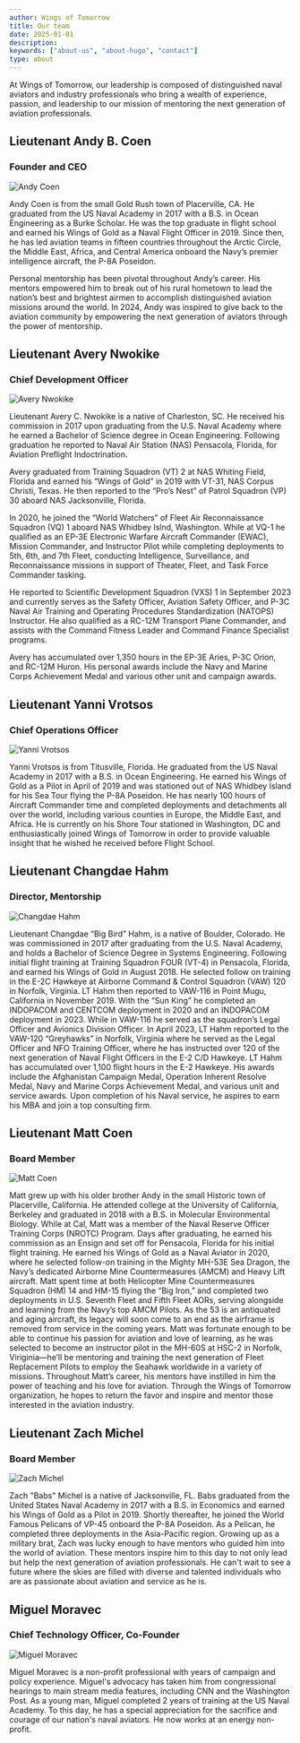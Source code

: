 ```yaml
---
author: Wings of Tomorrow
title: Our team
date: 2025-01-01
description:
keywords: ["about-us", "about-hugo", "contact"]
type: about
---
```


At Wings of Tomorrow, our leadership is composed of distinguished naval aviators and industry professionals who bring a wealth of experience, passion, and leadership to our mission of mentoring the next generation of aviation professionals.

## Lieutenant Andy B. Coen
### Founder and CEO

![Andy Coen](/andrew.jpg)

Andy Coen is from the small Gold Rush town of Placerville, CA. He graduated from the US Naval Academy in 2017 with a B.S. in Ocean Engineering as a Burke Scholar. He was the top graduate in flight school and earned his Wings of Gold as a Naval Flight Officer in 2019. Since then, he has led aviation teams in fifteen countries throughout the Arctic Circle, the Middle East, Africa, and Central America onboard the Navy’s premier intelligence aircraft, the P-8A Poseidon. 

Personal mentorship has been pivotal throughout Andy’s career. His mentors empowered him to break out of his rural hometown to lead the nation’s best and  brightest airmen to accomplish distinguished aviation missions around the world. In 2024, Andy was inspired to give back to the aviation community by empowering the next generation of aviators through the power of mentorship. 

## Lieutenant Avery Nwokike
### Chief Development Officer

![Avery Nwokike](/avery.PNG)

Lieutenant Avery C. Nwokike is a native of Charleston, SC. He received his commission in 2017 upon graduating from the U.S. Naval Academy where he earned a Bachelor of Science degree in Ocean Engineering. Following graduation he reported to Naval Air Station (NAS) Pensacola, Florida, for Aviation Preflight Indoctrination.

Avery graduated from Training Squadron (VT) 2 at NAS Whiting Field, Florida and earned his “Wings of Gold” in 2019 with VT-31, NAS Corpus Christi, Texas. He then reported to the “Pro’s Nest” of Patrol Squadron (VP) 30 aboard NAS Jacksonville, Florida.

In 2020, he joined the “World Watchers” of Fleet Air Reconnaissance Squadron (VQ) 1 aboard NAS Whidbey Islnd, Washington. While at VQ-1 he qualified as an EP-3E Electronic Warfare Aircraft Commander (EWAC), Mission Commander, and Instructor Pilot while completing deployments to 5th, 6th, and 7th Fleet, conducting Intelligence, Surveillance, and Reconnaissance missions in support of Theater, Fleet, and Task Force Commander tasking.

He reported to Scientific Development Squadron (VXS) 1 in September 2023 and currently serves as the Safety Officer, Aviation Safety Officer, and P-3C Naval Air Training and Operating Procedures Standardization (NATOPS) Instructor. He also qualified as a RC-12M Transport Plane Commander, and assists with the Command Fitness Leader and Command Finance Specialist programs. 

Avery has accumulated over 1,350 hours in the EP-3E Aries, P-3C Orion, and RC-12M Huron. His personal awards include the Navy and Marine Corps Achievement Medal and various other unit and campaign awards.
## Lieutenant Yanni Vrotsos
### Chief Operations Officer

![Yanni Vrotsos](/yanni.PNG)

Yanni Vrotsos is from Titusville, Florida. He graduated from the US Naval Academy in 2017 with a B.S. in Ocean Engineering. He earned his Wings of Gold as a Pilot in April of 2019 and was stationed out of NAS Whidbey Island for his Sea Tour flying the P-8A Poseidon. He has nearly 100 hours of Aircraft Commander time and completed deployments and detachments all over the world, including various counties in Europe, the Middle East, and Africa. He is currently on his Shore Tour stationed in Washington, DC and enthusiastically joined Wings of Tomorrow in order to provide valuable insight that he wished he received before Flight School. 

## Lieutenant Changdae Hahm
### Director, Mentorship

![Changdae Hahm](/changdae.PNG)

Lieutenant Changdae “Big Bird” Hahm, is a native of Boulder, Colorado. He was commissioned in 2017 after graduating from the U.S. Naval Academy, and holds a Bachelor of Science Degree in Systems Engineering. Following initial flight training at Training Squadron FOUR (VT-4) in Pensacola, Florida, and earned his Wings of Gold in August 2018. He selected follow on training in the E-2C Hawkeye at Airborne Command &amp; Control Squadron (VAW) 120 in Norfolk, Virginia. LT Hahm then reported to VAW-116 in Point Mugu, California in November 2019. With the “Sun King” he completed an INDOPACOM and CENTCOM deployment in 2020 and an INDOPACOM deployment in 2023. While in VAW-116 he served as the squadron’s Legal Officer and Avionics Division Officer. In April 2023, LT Hahm reported to the VAW-120 “Greyhawks” in Norfolk, Virginia where he served as the Legal Officer and NFO Training Officer, where he has instructed over 120 of the next generation of Naval Flight Officers in the E-2 C/D Hawkeye. LT Hahm has accumulated over 1,100 flight hours in the E-2 Hawkeye. His awards include the Afghanistan Campaign Medal, Operation Inherent Resolve Medal, Navy and Marine Corps Achievement Medal, and various unit and service awards. Upon completion of his Naval service, he aspires to earn his MBA and join a top consulting firm.

## Lieutenant Matt Coen
### Board Member

![Matt Coen](/matt.PNG)

Matt grew up with his older brother Andy in the small Historic town of Placerville, California. He attended college at the University of California, Berkeley and graduated in 2018 with a B.S. in Molecular Environmental Biology. While at Cal, Matt was a member of the Naval Reserve Officer Training Corps (NROTC) Program. Days after graduating, he earned his commission as an Ensign and set off for Pensacola, Florida for his initial flight training. He earned his Wings of Gold as a Naval Aviator in 2020, where he selected follow-on training in the Mighty MH-53E Sea Dragon, the Navy’s dedicated Airborne Mine Countermeasures (AMCM) and Heavy Lift aircraft. Matt spent time at both Helicopter Mine Countermeasures Squadron (HM) 14 and HM-15 flying the “Big Iron,” and completed two deployments in U.S. Seventh Fleet and Fifth Fleet AORs, serving alongside and learning from the Navy’s top AMCM Pilots. As the 53 is an antiquated and aging aircraft, its legacy will soon come to an end as the airframe is removed from service in the coming years.
Matt was fortunate enough to be able to continue his passion for aviation and love of learning, as he was selected to become an instructor pilot in the MH-60S at HSC-2 in Norfolk, Viriginia—he’ll be mentoring and training the next generation of Fleet Replacement Pilots to employ the Seahawk worldwide in a variety of missions. Throughout Matt’s career, his mentors have instilled in him the power of teaching and his love for aviation. Through the Wings of Tomorrow organization, he hopes to return the favor and inspire and mentor those interested in the aviation industry. 

## Lieutenant Zach Michel
### Board Member

![Zach Michel](/zach.PNG)

Zach "Babs" Michel is a native of Jacksonville, FL.
Babs graduated from the United States Naval Academy in 2017 with a B.S. in Economics and earned his Wings of Gold as a Pilot in 2019. Shortly thereafter, he joined the World Famous Pelicans of VP-45 onboard the P-8A Poseidon. As a Pelican, he completed three deployments in the Asia-Pacific region.
Growing up as a military brat, Zach was lucky enough to have mentors who guided him into the world of aviation. These mentors inspire him to this day to not only lead but help the next generation of aviation professionals. He can't wait to see a future where the skies are filled with diverse and talented individuals who are as passionate about aviation and service as he is. 

## Miguel Moravec
### Chief Technology Officer, Co-Founder

![Miguel Moravec](/miguel.PNG)

Miguel Moravec is a non-profit professional with years of campaign and policy experience. Miguel's advocacy has taken him from congressional hearings to main stream media features, including CNN and the Washington Post.
As a young man, Miguel completed 2 years of training at the US Naval Academy. To this day, he has a special appreciation for the sacrifice and courage of our nation's naval aviators. He now works at an energy non-profit.





